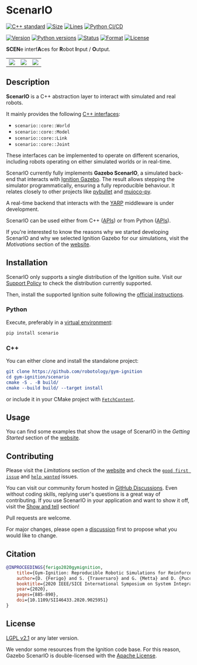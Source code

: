 # ScenarIO

[![C++ standard](https://img.shields.io/badge/standard-C++17-blue.svg?style=flat&logo=c%2B%2B)](https://isocpp.org)
[![Size](https://img.shields.io/github/languages/code-size/robotology/gym-ignition.svg)][scenario]
[![Lines](https://img.shields.io/tokei/lines/github/robotology/gym-ignition)][gym-ignition]
[![Python CI/CD](https://github.com/robotology/gym-ignition/workflows/CI/CD/badge.svg)](https://github.com/robotology/gym-ignition/actions)

[![Version](https://img.shields.io/pypi/v/scenario.svg)][pypi]
[![Python versions](https://img.shields.io/pypi/pyversions/scenario.svg)][pypi]
[![Status](https://img.shields.io/pypi/status/scenario.svg)][pypi]
[![Format](https://img.shields.io/pypi/format/scenario.svg)][pypi]
[![License](https://img.shields.io/pypi/l/scenario.svg)][pypi]

[pypi]: https://pypi.org/project/scenario/
[gym-ignition]: https://github.com/robotology/gym-ignition
[scenario]: https://github.com/robotology/gym-ignition/tree/master/scenario

**SCEN**e interf**A**ces for **R**obot **I**nput / **O**utput.

||||
|:---:|:---:|:---:|
| ![][pendulum] | ![][panda] | ![][icub] |

[icub]: https://user-images.githubusercontent.com/469199/99262746-9e021a80-281e-11eb-9df1-d70134b0801a.png
[panda]: https://user-images.githubusercontent.com/469199/99263111-0cdf7380-281f-11eb-9cfe-338b2aae0503.png
[pendulum]: https://user-images.githubusercontent.com/469199/99262383-321fb200-281e-11eb-89cc-cc31f590daa3.png

## Description

**ScenarIO** is a C++ abstraction layer to interact with simulated and real robots.

It mainly provides the following 
[C++ interfaces](https://github.com/robotology/gym-ignition/tree/master/scenario/core/include/scenario/core):

- `scenario::core::World`
- `scenario::core::Model`
- `scenario::core::Link`
- `scenario::core::Joint`

These interfaces can be implemented to operate on different scenarios, 
including robots operating on either simulated worlds or in real-time.

ScenarIO currently fully implements **Gazebo ScenarIO**, 
a simulated back-end that interacts with [Ignition Gazebo](https://ignitionrobotics.org).
The result allows stepping the simulator programmatically, ensuring a fully reproducible behaviour.
It relates closely to other projects like
[pybullet](https://github.com/bulletphysics/bullet3) and [mujoco-py](https://github.com/openai/mujoco-py).

A real-time backend that interacts with the [YARP](https://github.com/robotology/yarp) middleware is under development.

ScenarIO can be used either from C++ ([APIs](https://robotology.github.io/gym-ignition/master/breathe/core.html)) 
or from Python ([APIs](https://robotology.github.io/gym-ignition/master/apidoc/scenario/scenario.bindings.html)).

If you're interested to know the reasons why we started developing ScenarIO and why we selected Ignition Gazebo 
for our simulations, visit the _Motivations_ section of the 
[website][website].

## Installation

ScenarIO only supports a single distribution of the Ignition suite.
Visit our [Support Policy](https://robotology.github.io/gym-ignition/master/installation/support_policy.html)
to check the distribution currently supported.

Then, install the supported Ignition suite following the 
[official instructions](https://ignitionrobotics.org/docs/edifice).

### Python

Execute, preferably in a [virtual environment](https://docs.python.org/3.8/tutorial/venv.html):

```bash
pip install scenario
```

### C++

You can either clone and install the standalone project:

```cmake
git clone https://github.com/robotology/gym-ignition
cd gym-ignition/scenario
cmake -S . -B build/
cmake --build build/ --target install
```

or include it in your CMake project with
[`FetchContent`](https://cmake.org/cmake/help/latest/module/FetchContent.html).

## Usage

You can find some examples that show the usage of ScenarIO in the _Getting Started_ section of the
[website][website].

## Contributing

Please visit the _Limitations_ section of the [website][website] and check the 
[`good first issue`](https://github.com/robotology/gym-ignition/issues?q=is%3Aissue+is%3Aopen+label%3A%22good+first+issue%22)
and
[`help wanted`](https://github.com/robotology/gym-ignition/issues?q=is%3Aissue+is%3Aopen+label%3A%22help+wanted%22)
issues.

You can visit our community forum hosted in [GitHub Discussions](https://github.com/robotology/gym-ignition/discussions).
Even without coding skills, replying user's questions is a great way of contributing.
If you use ScenarIO in your application and want to show it off, visit the 
[Show and tell](https://github.com/robotology/gym-ignition/discussions/categories/show-and-tell) section!

Pull requests are welcome.

For major changes, please open a [discussion](https://github.com/robotology/gym-ignition/discussions)
first to propose what you would like to change.

## Citation

```bibtex
@INPROCEEDINGS{ferigo2020gymignition,
    title={Gym-Ignition: Reproducible Robotic Simulations for Reinforcement Learning},
    author={D. {Ferigo} and S. {Traversaro} and G. {Metta} and D. {Pucci}},
    booktitle={2020 IEEE/SICE International Symposium on System Integration (SII)},
    year={2020},
    pages={885-890},
    doi={10.1109/SII46433.2020.9025951}
} 
```

## License

[LGPL v2.1](https://choosealicense.com/licenses/lgpl-2.1/) or any later version.

We vendor some resources from the Ignition code base.
For this reason, Gazebo ScenarIO is double-licensed with the 
[Apache License](https://choosealicense.com/licenses/apache-2.0/).

[website]: https://robotology.github.io/gym-ignition
